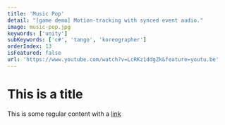 ```yaml
---
title: 'Music Pop'
detail: "[game demo] Motion-tracking with synced event audio."
image: music-pop.jpg
keywords: ['unity']
subKeywords: ['c#', 'tango', 'koreographer']
orderIndex: 13
isFeatured: false
url: 'https://www.youtube.com/watch?v=LcRKz1ddgZk&feature=youtu.be'
---
```


# This is a title

This is some regular content with a [link](https://google.com)
